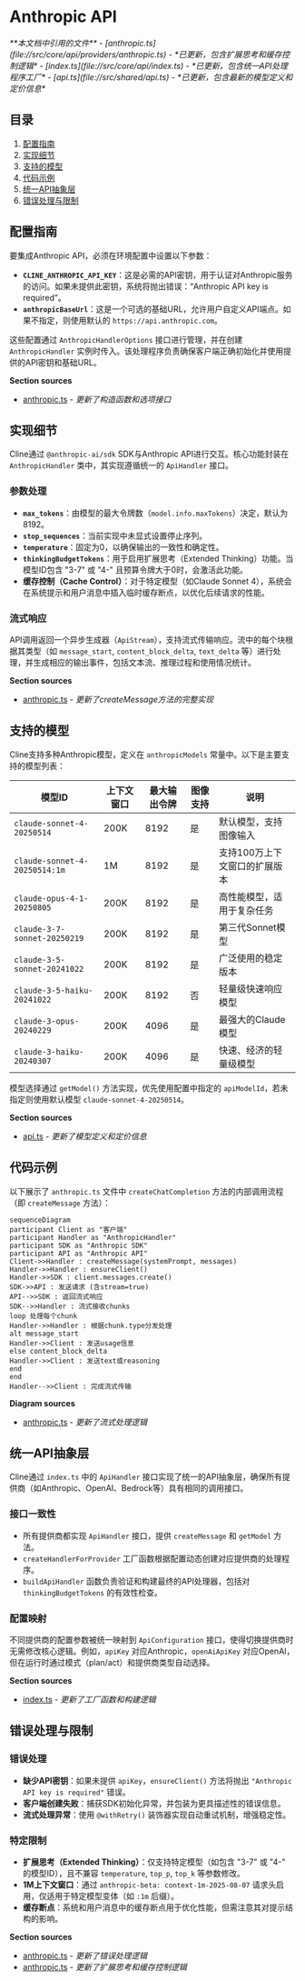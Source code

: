 # Anthropic API

<cite>
**本文档中引用的文件**  
- [anthropic.ts](file://src/core/api/providers/anthropic.ts) - *已更新，包含扩展思考和缓存控制逻辑*
- [index.ts](file://src/core/api/index.ts) - *已更新，包含统一API处理程序工厂*
- [api.ts](file://src/shared/api.ts) - *已更新，包含最新的模型定义和定价信息*
</cite>

## 目录
1. [配置指南](#配置指南)
2. [实现细节](#实现细节)
3. [支持的模型](#支持的模型)
4. [代码示例](#代码示例)
5. [统一API抽象层](#统一api抽象层)
6. [错误处理与限制](#错误处理与限制)

## 配置指南

要集成Anthropic API，必须在环境配置中设置以下参数：

- **`CLINE_ANTHROPIC_API_KEY`**：这是必需的API密钥，用于认证对Anthropic服务的访问。如果未提供此密钥，系统将抛出错误：“Anthropic API key is required”。
- **`anthropicBaseUrl`**：这是一个可选的基础URL，允许用户自定义API端点。如果不指定，则使用默认的 `https://api.anthropic.com`。

这些配置通过 `AnthropicHandlerOptions` 接口进行管理，并在创建 `AnthropicHandler` 实例时传入。该处理程序负责确保客户端正确初始化并使用提供的API密钥和基础URL。

**Section sources**
- [anthropic.ts](file://src/core/api/providers/anthropic.ts#L10-L25) - *更新了构造函数和选项接口*

## 实现细节

Cline通过 `@anthropic-ai/sdk` SDK与Anthropic API进行交互。核心功能封装在 `AnthropicHandler` 类中，其实现遵循统一的 `ApiHandler` 接口。

### 参数处理

- **`max_tokens`**：由模型的最大令牌数（`model.info.maxTokens`）决定，默认为8192。
- **`stop_sequences`**：当前实现中未显式设置停止序列。
- **`temperature`**：固定为0，以确保输出的一致性和确定性。
- **`thinkingBudgetTokens`**：用于启用扩展思考（Extended Thinking）功能。当模型ID包含 "3-7" 或 "4-" 且预算令牌大于0时，会激活此功能。
- **缓存控制（Cache Control）**：对于特定模型（如Claude Sonnet 4），系统会在系统提示和用户消息中插入临时缓存断点，以优化后续请求的性能。

### 流式响应

API调用返回一个异步生成器（`ApiStream`），支持流式传输响应。流中的每个块根据其类型（如 `message_start`, `content_block_delta`, `text_delta` 等）进行处理，并生成相应的输出事件，包括文本流、推理过程和使用情况统计。

**Section sources**
- [anthropic.ts](file://src/core/api/providers/anthropic.ts#L50-L246) - *更新了createMessage方法的完整实现*

## 支持的模型

Cline支持多种Anthropic模型，定义在 `anthropicModels` 常量中。以下是主要支持的模型列表：

| 模型ID | 上下文窗口 | 最大输出令牌 | 图像支持 | 说明 |
|--------|------------|-------------|----------|------|
| `claude-sonnet-4-20250514` | 200K | 8192 | 是 | 默认模型，支持图像输入 |
| `claude-sonnet-4-20250514:1m` | 1M | 8192 | 是 | 支持100万上下文窗口的扩展版本 |
| `claude-opus-4-1-20250805` | 200K | 8192 | 是 | 高性能模型，适用于复杂任务 |
| `claude-3-7-sonnet-20250219` | 200K | 8192 | 是 | 第三代Sonnet模型 |
| `claude-3-5-sonnet-20241022` | 200K | 8192 | 是 | 广泛使用的稳定版本 |
| `claude-3-5-haiku-20241022` | 200K | 8192 | 否 | 轻量级快速响应模型 |
| `claude-3-opus-20240229` | 200K | 4096 | 是 | 最强大的Claude模型 |
| `claude-3-haiku-20240307` | 200K | 4096 | 是 | 快速、经济的轻量级模型 |

模型选择通过 `getModel()` 方法实现，优先使用配置中指定的 `apiModelId`，若未指定则使用默认模型 `claude-sonnet-4-20250514`。

**Section sources**
- [api.ts](file://src/shared/api.ts#L300-L400) - *更新了模型定义和定价信息*

## 代码示例

以下展示了 `anthropic.ts` 文件中 `createChatCompletion` 方法的内部调用流程（即 `createMessage` 方法）：

```mermaid
sequenceDiagram
participant Client as "客户端"
participant Handler as "AnthropicHandler"
participant SDK as "Anthropic SDK"
participant API as "Anthropic API"
Client->>Handler : createMessage(systemPrompt, messages)
Handler->>Handler : ensureClient()
Handler->>SDK : client.messages.create()
SDK->>API : 发送请求 (含stream=true)
API-->>SDK : 返回流式响应
SDK-->>Handler : 流式接收chunks
loop 处理每个chunk
Handler->>Handler : 根据chunk.type分发处理
alt message_start
Handler->>Client : 发送usage信息
else content_block_delta
Handler->>Client : 发送text或reasoning
end
end
Handler-->>Client : 完成流式传输
```

**Diagram sources**
- [anthropic.ts](file://src/core/api/providers/anthropic.ts#L70-L246) - *更新了流式处理逻辑*

## 统一API抽象层

Cline通过 `index.ts` 中的 `ApiHandler` 接口实现了统一的API抽象层，确保所有提供商（如Anthropic、OpenAI、Bedrock等）具有相同的调用接口。

### 接口一致性

- 所有提供商都实现 `ApiHandler` 接口，提供 `createMessage` 和 `getModel` 方法。
- `createHandlerForProvider` 工厂函数根据配置动态创建对应提供商的处理程序。
- `buildApiHandler` 函数负责验证和构建最终的API处理器，包括对 `thinkingBudgetTokens` 的有效性检查。

### 配置映射

不同提供商的配置参数被统一映射到 `ApiConfiguration` 接口，使得切换提供商时无需修改核心逻辑。例如，`apiKey` 对应Anthropic，`openAiApiKey` 对应OpenAI，但在运行时通过模式（plan/act）和提供商类型自动选择。

**Section sources**
- [index.ts](file://src/core/api/index.ts#L100-L420) - *更新了工厂函数和构建逻辑*

## 错误处理与限制

### 错误处理

- **缺少API密钥**：如果未提供 `apiKey`，`ensureClient()` 方法将抛出 `"Anthropic API key is required"` 错误。
- **客户端创建失败**：捕获SDK初始化异常，并包装为更具描述性的错误信息。
- **流式处理异常**：使用 `@withRetry()` 装饰器实现自动重试机制，增强稳定性。

### 特定限制

- **扩展思考（Extended Thinking）**：仅支持特定模型（如包含 "3-7" 或 "4-" 的模型ID），且不兼容 `temperature`, `top_p`, `top_k` 等参数修改。
- **1M上下文窗口**：通过 `anthropic-beta: context-1m-2025-08-07` 请求头启用，仅适用于特定模型变体（如 `:1m` 后缀）。
- **缓存断点**：系统和用户消息中的缓存断点用于优化性能，但需注意其对提示结构的影响。

**Section sources**
- [anthropic.ts](file://src/core/api/providers/anthropic.ts#L55-L70) - *更新了错误处理逻辑*
- [anthropic.ts](file://src/core/api/providers/anthropic.ts#L120-L150) - *更新了扩展思考和缓存控制逻辑*